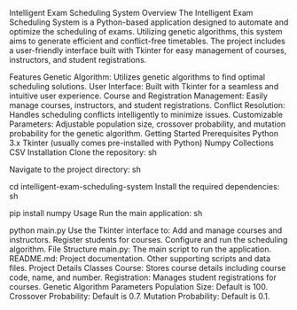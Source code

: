 Intelligent Exam Scheduling System
Overview
The Intelligent Exam Scheduling System is a Python-based application designed to automate and optimize the scheduling of exams. Utilizing genetic algorithms, this system aims to generate efficient and conflict-free timetables. The project includes a user-friendly interface built with Tkinter for easy management of courses, instructors, and student registrations.

Features
Genetic Algorithm: Utilizes genetic algorithms to find optimal scheduling solutions.
User Interface: Built with Tkinter for a seamless and intuitive user experience.
Course and Registration Management: Easily manage courses, instructors, and student registrations.
Conflict Resolution: Handles scheduling conflicts intelligently to minimize issues.
Customizable Parameters: Adjustable population size, crossover probability, and mutation probability for the genetic algorithm.
Getting Started
Prerequisites
Python 3.x
Tkinter (usually comes pre-installed with Python)
Numpy
Collections
CSV
Installation
Clone the repository:
sh

Navigate to the project directory:
sh

cd intelligent-exam-scheduling-system
Install the required dependencies:
sh

pip install numpy
Usage
Run the main application:
sh

python main.py
Use the Tkinter interface to:
Add and manage courses and instructors.
Register students for courses.
Configure and run the scheduling algorithm.
File Structure
main.py: The main script to run the application.
README.md: Project documentation.
Other supporting scripts and data files.
Project Details
Classes
Course: Stores course details including course code, name, and number.
Registration: Manages student registrations for courses.
Genetic Algorithm Parameters
Population Size: Default is 100.
Crossover Probability: Default is 0.7.
Mutation Probability: Default is 0.1.

